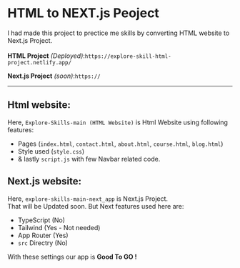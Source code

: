 # HTML to NEXT.js Peoject

I had made this project to prectice me skills by converting HTML website to Next.js Project.\
\
**HTML Project** *(Deployed)*:`https://explore-skill-html-project.netlify.app/`

**Next.js Project** *(soon)*:`https://`

---
## Html website:
Here, ` Explore-Skills-main (HTML Website) ` is Html Website using following features:
- Pages (`index.html`, `contact.html`, `about.html`, `course.html`, `blog.html`)
- Style used (`style.css`)
- & lastly `script.js` with few Navbar related code.
## Next.js website:
Here, ` explore-skills-main-next_app ` is Next.js Project.\
That will be Updated soon. But Next features used here are:
- TypeScript (No)
- Tailwind (Yes - Not needed)
- App Router (Yes)
- `src` Directry (No)

With these settings our app is **Good To GO !**

